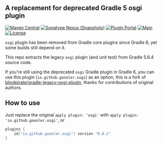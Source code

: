 ## A replacement for deprecated Gradle 5 osgi plugin
[![Maven Central](https://img.shields.io/maven-central/v/io.github.goooler.osgi/gradle-legacy-osgi-plugin)](https://central.sonatype.com/artifact/io.github.goooler.osgi/gradle-legacy-osgi-plugin)
[![Sonatype Nexus (Snapshots)](https://img.shields.io/nexus/s/io.github.goooler.osgi/gradle-legacy-osgi-plugin?&server=https://s01.oss.sonatype.org/)](https://s01.oss.sonatype.org/content/repositories/snapshots/io/github/goooler/osgi/gradle-legacy-osgi-plugin)
[![Plugin Portal](https://img.shields.io/gradle-plugin-portal/v/io.github.goooler.osgi)](https://plugins.gradle.org/plugin/io.github.goooler.osgi)
[![Main](https://github.com/Goooler/gradle-legacy-osgi-plugin/actions/workflows/main.yml/badge.svg?branch=trunk&event=push)](https://github.com/Goooler/gradle-legacy-osgi-plugin/actions/workflows/main.yml)
[![License](https://img.shields.io/github/license/Goooler/gradle-legacy-osgi-plugin.svg)](LICENSE)

`osgi` plugin has been removed from Gradle core plugins since Gradle 6, yet some builds still depend on it.

This repo extracts the legacy `osgi` plugin (and unit test) from Gradle 5.6.4 source code.

If you're still using the deprecated `osgi` Gradle plugin in Gradle 6, you can use this plugin (`io.github.goooler.osgi`) as an option,
this is a fork of [blindpirate/gradle-legacy-osgi-plugin](https://github.com/blindpirate/gradle-legacy-osgi-plugin), thanks for contributions of original authors.

## How to use

Just replace the original `apply plugin: 'osgi'` with `apply plugin: 'io.github.goooler.osgi'`, or
```kotlin
plugins {
    id("io.github.goooler.osgi") version "0.8.2"
}
```
